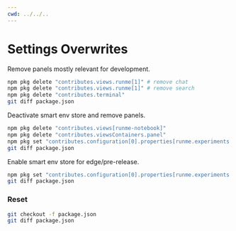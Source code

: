 ```yaml
---
cwd: ../../..
---
```


# Settings Overwrites

Remove panels mostly relevant for development.

```sh {"id":"01J7EZNXTG43WAYRWPFX7MHN7F","interactive":"false","name":"deactivate-panels"}
npm pkg delete "contributes.views.runme[1]" # remove chat
npm pkg delete "contributes.views.runme[1]" # remove search
npm pkg delete "contributes.terminal"
git diff package.json
```

Deactivate smart env store and remove panels.

```sh {"id":"01J7EZQJX1843SKQCRC7P8BHYV","interactive":"false","name":"deactivate-smartenv"}
npm pkg delete "contributes.views[runme-notebook]"
npm pkg delete "contributes.viewsContainers.panel"
npm pkg set "contributes.configuration[0].properties[runme.experiments.smartEnvStore].default=false" --json
git diff package.json
```

Enable smart env store for edge/pre-release.

```sh {"id":"01J7F152F569Z9QXZZEV0CW1Z6","interactive":"false","name":"activate-smartenv"}
npm pkg set "contributes.configuration[0].properties[runme.experiments.smartEnvStore].default=true" --json
git diff package.json
```

### Reset

```sh {"excludeFromRunAll":"true","id":"01J7EZQSG262FMGJAYG1W6Z3EQ"}
git checkout -f package.json
git diff package.json
```
